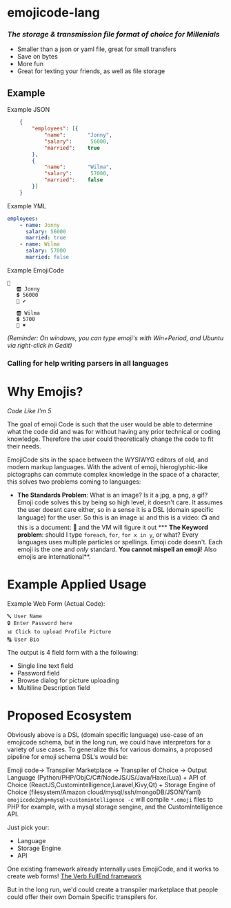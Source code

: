 # emojicode-lang
### _The storage & transmission file format of choice for Millenials_

* Smaller than a json or yaml file, great for small transfers
* Save on bytes
* More fun
* Great for texting your friends, as well as file storage

## Example

Example JSON
```json
    {  
        "employees": [{  
            "name":       "Jonny",   
            "salary":      56000,   
            "married":    true  
        },
        {  
            "name":       "Wilma",   
            "salary":      57000,   
            "married":    false  
        }]
    }  
```

Example YML
```yml
employees:
    - name: Jonny
      salary: 56000
      married: true
    - name: Wilma
      salary: 57000   
      married: false 
```

Example EmojiCode
```
👱️
   🆎️ Jonny
   💲️ 56000
   💑️ ✔️
   
   🆎️ Wilma
   💲️ 5700
   💑️ ✖️
```
_(Reminder: On windows, you can type emoji's with Win+Period, and Ubuntu via right-click in Gedit)_


### Calling for help writing parsers in all languages



# Why Emojis?

_Code Like I'm 5_

The goal of emoji Code is such that the user would be able to determine what the code did and was for without having any prior technical or coding knowledge. Therefore the user could theoretically change the code to fit their needs.

EmojiCode sits in the space between the WYSIWYG editors of old, and modern markup languages.
With the advent of emoji, hieroglyphic-like pictographs can commute complex knowledge in the space of a character, this solves two problems coming to languages:
 * **The Standards Problem**: What is an image? Is it a jpg, a png, a gif? Emoji code solves this by being so high level, it doesn't care. It assumes the user doesnt care either, so in a sense it is a DSL (domain specific language) for the user. So this is an image 📊 and this is a video: 📺 and this is a document: 📄 and the VM will figure it out
 *** **The Keyword problem**: should I type `foreach`, `for`, `for x in y`, or what? Every languages uses multiple particles or spellings. Emoji code doesn't. Each emoji is the one and _only_ standard. **You cannot mispell an emoji**! Also emojis are international**.
 
 # Example Applied Usage
 Example Web Form (Actual Code):
 
 ```
 🔤 User Name
 🔒 Enter Password here
 📊 Click to upload Profile Picture
 🔠 User Bio
 ```
 
 The output is 4 field form with a the following:
 * Single line text field
 * Password field
 * Browse dialog for picture uploading
 * Multiline Description field
 
 # Proposed Ecosystem
 
 Obviously above is a DSL (domain specific language) use-case of an emojicode schema, but in the long run, we could have interpretors for a variety of use cases.
 To generalize this for various domains, a proposed pipeline for emoji schema DSL's would be:
 
 Emoji code-> Transpiler Marketplace -> Transpiler of Choice -> Output Language (Python/PHP/ObjC/C#/NodeJS/JS/Java/Haxe/Lua) + API of Choice (ReactJS,Customintelligence,Laravel,Kivy,Qt) + Storage Engine of Choice (filesystem/Amazon cloud/mysql/ssh/mongoDB/JSON/Yaml)
 `emojicode2php+mysql+customintelligence -c` will compile `*.emoji` files to PHP for example, with a mysql storage sengine, and the CustomIntelligence API.
 
 Just pick your:
 * Language
 * Storage Engine
 * API
 
 One existing framework already internally uses EmojiCode, and it works to create web forms! [The Verb FullEnd framework](https://jonathanleaders.com/portfolio/verb)
 
 But in the long run, we'd could create a transpiler marketplace that people could offer their own Domain Specific transpilers for.
